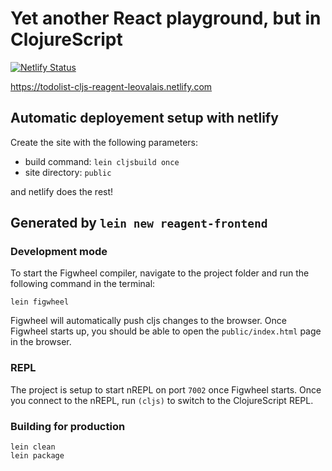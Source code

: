 # Yet another React playground, but in ClojureScript 
[![Netlify Status](https://api.netlify.com/api/v1/badges/bdd7eb11-42ac-45fa-947c-96af3958636e/deploy-status)](https://app.netlify.com/sites/todolist-cljs-reagent-leovalais/deploys)

https://todolist-cljs-reagent-leovalais.netlify.com

## Automatic deployement setup with netlify
Create the site with the following parameters:

- build command: `lein cljsbuild once`
- site directory: `public`

and netlify does the rest!

## Generated by `lein new reagent-frontend`

### Development mode
To start the Figwheel compiler, navigate to the project folder and run the following command in the terminal:

```
lein figwheel
```

Figwheel will automatically push cljs changes to the browser.
Once Figwheel starts up, you should be able to open the `public/index.html` page in the browser.

### REPL

The project is setup to start nREPL on port `7002` once Figwheel starts.
Once you connect to the nREPL, run `(cljs)` to switch to the ClojureScript REPL.

### Building for production

```
lein clean
lein package
```
